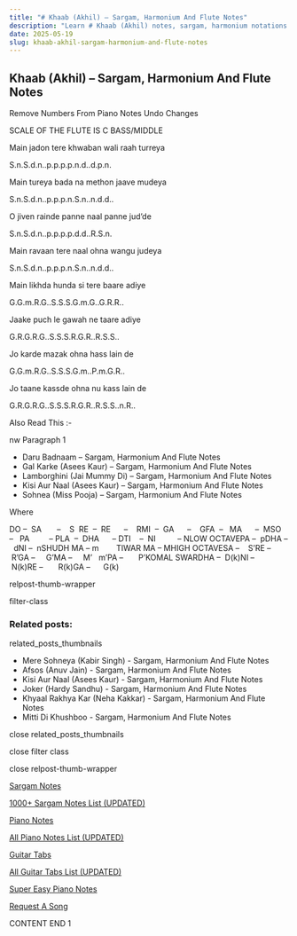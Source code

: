 ```yaml
---
title: "# Khaab (Akhil) – Sargam, Harmonium And Flute Notes"
description: "Learn # Khaab (Akhil) notes, sargam, harmonium notations and flute notes. Easy step-by-step tutorial for beginners."
date: 2025-05-19
slug: khaab-akhil-sargam-harmonium-and-flute-notes
---
```


## Khaab (Akhil) – Sargam, Harmonium And Flute Notes

Remove Numbers From Piano Notes
Undo Changes

SCALE OF THE FLUTE IS C BASS/MIDDLE

Main jadon tere khwaban wali raah turreya

S.n.S.d.n..p.p.p.p.n.d..d.p.n.

Main tureya bada na methon jaave mudeya

S.n.S.d.n..p.p.p.n.S.n..n.d.d..

O jiven rainde panne naal panne jud’de

S.n.S.d.n..p.p.p.p.d.d..R.S.n.

Main ravaan tere naal ohna wangu judeya

S.n.S.d.n..p.p.p.n.S.n..n.d.d..

Main likhda hunda si tere baare adiye

G.G.m.R.G..S.S.S.G.m.G..G.R.R..

Jaake puch le gawah ne taare adiye

G.R.G.R.G..S.S.S.R.G.R..R.S.S..

Jo karde mazak ohna hass lain de

G.G.m.R.G..S.S.S.G.m..P.m.G.R..

Jo taane kassde ohna nu kass lain de

G.R.G.R.G..S.S.S.R.G.R..R.S.S..n.R..

Also Read This :-

nw Paragraph 1

* Daru Badnaam – Sargam, Harmonium And Flute Notes
* Gal Karke (Asees Kaur) – Sargam, Harmonium And Flute Notes
* Lamborghini (Jai Mummy Di) – Sargam, Harmonium And Flute Notes
* Kisi Aur Naal (Asees Kaur) – Sargam, Harmonium And Flute Notes
* Sohnea (Miss Pooja) – Sargam, Harmonium And Flute Notes

Where

DO –  SA       –    S  RE  –  RE      –    RMI  –  GA      –    GFA  –   MA      –  MSO  –   PA         – PLA  –  DHA      – DTI    –  NI          – NLOW OCTAVEPA –  pDHA –  dNI –  nSHUDH MA – m        TIWAR MA – MHIGH OCTAVESA –    S’RE –     R’GA –     G’MA –     M’   m’PA –       P’KOMAL SWARDHA –  D(k)NI –       N(k)RE –       R(k)GA –      G(k)

relpost-thumb-wrapper

filter-class

### Related posts:

related_posts_thumbnails

* Mere Sohneya (Kabir Singh) - Sargam, Harmonium And Flute Notes
* Afsos (Anuv Jain) - Sargam, Harmonium And Flute Notes
* Kisi Aur Naal (Asees Kaur) - Sargam, Harmonium And Flute Notes
* Joker (Hardy Sandhu) - Sargam, Harmonium And Flute Notes
* Khyaal Rakhya Kar (Neha Kakkar) - Sargam, Harmonium And Flute Notes
* Mitti Di Khushboo - Sargam, Harmonium And Flute Notes

close related_posts_thumbnails

close filter class

close relpost-thumb-wrapper

[Sargam Notes](/sargam-notes.html)

[1000+ Sargam Notes List (UPDATED)](/all-songs-list-sargam-notes.html)

[Piano Notes](/piano-notes.html)

[All Piano Notes List (UPDATED)](/all-songs-list-piano-notes.html)

[Guitar Tabs](/guitar-tabs.html)

[All Guitar Tabs List (UPDATED)](/all-songs-list-guitar-tabs.html)

[Super Easy Piano Notes](https://studywall.in/)

[Request A Song](/request-a-song.html)

CONTENT END 1

